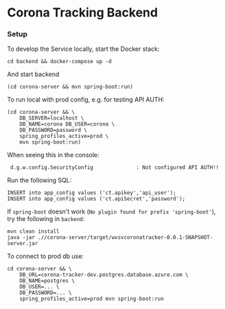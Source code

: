 # Corona Tracking Backend

### Setup

To develop the Service locally, start the Docker stack:

```
cd backend && docker-compose up -d
```
And start backend
```
(cd corona-server && mvn spring-boot:run)
```

To run local with prod config, e.g. for testing API AUTH:
```
(cd corona-server && \
    DB_SERVER=localhost \
    DB_NAME=corona DB_USER=corona \
    DB_PASSWORD=password \
    spring_profiles_active=prod \
    mvn spring-boot:run)
```

When seeing this in the console:
```
 d.g.w.config.SecurityConfig              : Not configured API AUTH!!
```

Run the following SQL:
```
INSERT into app_config values ('ct.apikey','api_user');
INSERT into app_config values ('ct.apiSecret','password');
```

If `spring-boot` doesn't work (`No plugin found for prefix 'spring-boot'`), try the following in `backend`:

```
mvn clean install
java -jar .//corona-server/target/wvsvcoronatracker-0.0.1-SNAPSHOT-server.jar
```

To connect to prod db use:
```
cd corona-server && \
    DB_URL=corona-tracker-dev.postgres.database.azure.com \
    DB_NAME=postgres \
    DB_USER=... \
    DB_PASSWORD=... \ 
    spring_profiles_active=prod mvn spring-boot:run
```
